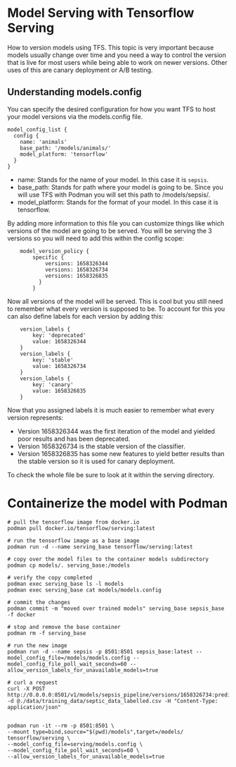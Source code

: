 # Model Serving with Tensorflow Serving

How to version models using TFS. This topic is very important because models usually change over time and you need a way to control the version that is live for most users while being able to work on newer versions. Other uses of this are canary deployment or A/B testing.
 
## Understanding models.config
You can specify the desired configuration for how you want TFS to host your model versions via the models.config file.

```commandline
model_config_list {
  config {
    name: 'animals'
    base_path: '/models/animals/'
    model_platform: 'tensorflow'
  }
}
```
- name: Stands for the name of your model. In this case it is `sepsis`.
- base_path: Stands for path where your model is going to be. Since you will use TFS with Podman you will set this path to /models/sepsis/.
- model_platform: Stands for the format of your model. In this case it is tensorflow.

By adding more information to this file you can customize things like which versions of the model are going to be served. You will be serving the 3 versions so you will need to add this within the config scope:

```commandline
    model_version_policy {
        specific {
            versions: 1658326344
            versions: 1658326734
            versions: 1658326835
          }
        }
```
Now all versions of the model will be served. This is cool but you still need to remember what every version is supposed to be. To account for this you can also define labels for each version by adding this:
```commandline
    version_labels {
        key: 'deprecated'
        value: 1658326344
    }
    version_labels {
        key: 'stable'
        value: 1658326734
    }
    version_labels {
        key: 'canary'
        value: 1658326835
    }
```
Now that you assigned labels it is much easier to remember what every version represents:

- Version 1658326344 was the first iteration of the model and yielded poor results and has been deprecated.
- Version 1658326734 is the stable version of the classifier.
- Version 1658326835 has some new features to yield better results than the stable version so it is used for canary deployment.

To check the whole file be sure to look at it within the serving directory.

# Containerize the model with Podman

```commandline
# pull the tensorflow image from docker.io
podman pull docker.io/tensorflow/serving:latest

# run the tensorflow image as a base image
podman run -d --name serving_base tensorflow/serving:latest 

# copy over the model files to the container models subdirectory
podman cp models/. serving_base:/models

# verify the copy completed
podman exec serving_base ls -l models
podman exec serving_base cat models/models.config

# commit the changes
podman commit -m "moved over trained models" serving_base sepsis_base -f docker

# stop and remove the base container
podman rm -f serving_base

# run the new image
podman run -d --name sepsis -p 8501:8501 sepsis_base:latest --model_config_file=/models/models.config --model_config_file_poll_wait_seconds=60 --allow_version_labels_for_unavailable_models=true

# curl a request
curl -X POST http://0.0.0.0:8501/v1/models/sepsis_pipeline/versions/1658326734:predict -d @./data/training_data/septic_data_labelled.csv -H "Content-Type: application/json"


podman run -it --rm -p 8501:8501 \
--mount type=bind,source="$(pwd)/models",target=/models/ tensorflow/serving \
--model_config_file=serving/models.config \
--model_config_file_poll_wait_seconds=60 \
--allow_version_labels_for_unavailable_models=true
```
